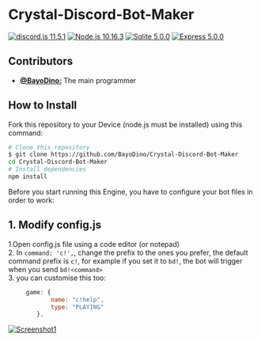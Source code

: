 # Crystal-Discord-Bot-Maker
[![discord.js 11.5.1](https://img.shields.io/badge/discord.js-12.0.1-green.svg)](https://discord.js.org/)
[![Node.js 10.16.3](https://img.shields.io/badge/Node.js-10.16.3-brightgreen.svg)](https://nodejs.org/en/)
[![Sqlite 5.0.0](https://img.shields.io/badge/sqlite3-5.0.0-blue.svg)](https://sqlite.org/)
[![Express 5.0.0](https://img.shields.io/badge/express-14.7.1-red.svg)](https://expressjs.com/)
## Contributors
* [**@BayoDino:**](https://github.com/BayoDino) The main programmer
## How to Install
Fork this repository to your Device (node.js must be installed) using this command:
```bash
# Clone this repository
$ git clone https://github.com/BayoDino/Crystal-Discord-Bot-Maker
cd Crystal-Discord-Bot-Maker
# Install dependencies
npm install
```
Before you start running this Engine, you have to configure your bot files in order to work:
## 1. Modify config.js
   1.Open config.js file using a code editor (or notepad) <br>
   2. In `command: 'c!',`, change the prefix to the ones you prefer, the default command prefix is `c!`, for example if you set it to `bd!`, the bot will trigger when you send `bd!<command>`</br>
   3. you can customise this too:
   
```js
     game: {
            name: "c!help",
            type: "PLAYING"
        },
```
    
    
[![Screenshot1](https://cdn.discordapp.com/attachments/803296152233312286/805694154235183125/bayodino-4.jpg)](https://cdn.discordapp.com/attachments/803296152233312286/805694154235183125/bayodino-4.jpg)    
